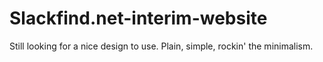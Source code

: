 # Slackfind.net-interim-website
Still looking for a nice design to use. Plain, simple, rockin' the minimalism.
